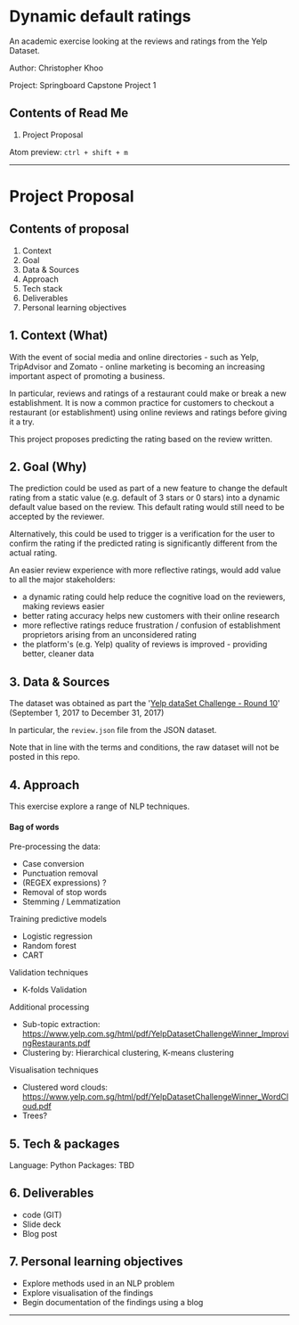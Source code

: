 Dynamic default ratings
===============
An academic exercise looking at the reviews and ratings from the Yelp Dataset.

Author: Christopher Khoo

Project: Springboard Capstone Project 1

## Contents of Read Me
1. Project Proposal

Atom preview: `ctrl + shift + m`

--------------
# Project Proposal

## Contents of proposal
1. Context
2. Goal
3. Data & Sources
4. Approach
5. Tech stack
6. Deliverables
7. Personal learning objectives

## 1. Context (What)
With the event of social media and online directories - such as Yelp, TripAdvisor and Zomato - online marketing is becoming an increasing important aspect of promoting a business.

In particular, reviews and ratings of a restaurant could make or break a new establishment. It is now a common practice for customers to checkout a restaurant (or establishment) using online reviews and ratings before giving it a try.

This project proposes predicting the rating based on the review written.



## 2. Goal (Why)
The prediction could be used as part of a new feature to change the default rating from a static value (e.g. default of 3 stars or 0 stars) into a dynamic default value based on the review. This default rating would still need to be accepted by the reviewer.

Alternatively, this could be used to trigger is a verification for the user to confirm the rating if the predicted rating is significantly different from the actual rating.  

An easier review experience with more reflective ratings, would add value to all the major stakeholders:
- a dynamic rating could help reduce the cognitive load on the reviewers, making reviews easier
- better rating accuracy helps new customers with their online research
- more reflective ratings  reduce frustration / confusion of establishment proprietors arising from an unconsidered rating
- the platform's (e.g. Yelp) quality of reviews is improved - providing better, cleaner data

## 3. Data & Sources
The dataset was obtained as part the '[Yelp dataSet Challenge - Round 10](https://www.yelp.com.sg/dataset)' (September 1, 2017 to December 31, 2017)

In particular, the `review.json` file from the JSON dataset.

Note that in line with the terms and conditions, the raw dataset will not be posted in this repo.

## 4. Approach
This exercise explore a range of NLP techniques.

#### Bag of words
Pre-processing the data:
- Case conversion
- Punctuation removal
- (REGEX expressions) ?
- Removal of stop words
- Stemming / Lemmatization

Training predictive models
- Logistic regression
- Random forest
- CART

Validation techniques
- K-folds Validation

Additional processing
- Sub-topic extraction:
https://www.yelp.com.sg/html/pdf/YelpDatasetChallengeWinner_ImprovingRestaurants.pdf
- Clustering by: Hierarchical clustering, K-means clustering

Visualisation techniques
- Clustered word clouds: https://www.yelp.com.sg/html/pdf/YelpDatasetChallengeWinner_WordCloud.pdf
- Trees?

## 5. Tech & packages
Language: Python
Packages: TBD

## 6. Deliverables
- code (GIT)
- Slide deck
- Blog post

## 7. Personal learning objectives
- Explore methods used in an NLP problem
- Explore visualisation of the findings
- Begin documentation of the findings using a blog

------
